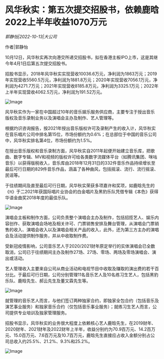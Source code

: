 # 风华秋实：第五次提交招股书，依赖鹿晗2022上半年收益1070万元

*郭静怡|2022-10-13|大公司*

作者|郭静怡

10月12日，风华秋实再次向港交所递交招股书，拟在香港主板IPO上市，这是其继今年4月1日后第五次提交招股书。

招股书显示，2018年风华秋实实现营收10036.6万元，净利润为1863万元；2019年实现营收5560.5万元，净利润为1881.8万元；2020年实现营收7056.1万元，净利润为4271.7万元；2021年实现营收8185.8万元，净利润为3325.1万元；2022年上半年实现营收4062.5万元，净利润为191.52万元。

![Image](https://p3-sign.toutiaoimg.com/tos-cn-i-qvj2lq49k0/0b88135cecfd4686856dcd40b60378cf~noop.image?_iz=58558&from=article.pc_detail&x-expires=1666254423&x-signature=NHVwA1A3GnpzEzD2YF7KSCepCa8%3D)

风华秋实作为一家在中国超过10年的音乐娱乐服务供应商，主要专注于授出音乐版权及音乐录制业务以及演唱会主办及制作、艺人管理等。

根据灼识咨询报告，按2021年授出音乐版权许可及录制产生的收入计，风华秋实在音乐唱片公司中排名第15位，市场份额约为0.6%；在总部位于中国的音乐公司中，风华秋实排名第4位，市场份额约为1.5%。

在授出音乐版权和音乐录制方面，风华秋实自2011年起便开始建立音乐库，把歌曲、数字专辑、MV和视频的版权许可给各类数字流媒体平台（如腾讯集团、咪咕音乐）以获得版税收入，音乐库由2018年12月31日的332件音乐作品持续增长至最后可行日期的829件音乐作品，涵盖了各种曲风，包括摇滚、流行、流行摇滚、民谣等。

于往绩期间及直至最后可行日期，风华秋实荣获多项嘉许和奖项，如鹿晗先生的《π》于二2021年获国际唱片业协会的白金唱片及黑豹乐队凭借专辑《本色》获得华语金曲奖2018年度的最佳乐队。

![Image](https://p3-sign.toutiaoimg.com/tos-cn-i-qvj2lq49k0/ed24a6a5b5a749149927f985eb971bc9~noop.image?_iz=58558&from=article.pc_detail&x-expires=1666254423&x-signature=cKP9sB49Wb7mVgVRnZRizcYDzDY%3D)

演唱会主板和制作方面，公司负责整个演唱会主办及制作，包括招揽艺人、娱乐内容创作、获取演唱会场地及相关许可、门票销售安排及舞台管理，从演唱会门票销售的收入、演唱会收入以及演唱会相关产品的收入，此外，还为第三方主办的演唱会及活动提供制作服务，并从中收取制作费。

受新冠疫情影响，公司音乐艺人于2020/2021财年原定举行的实体演唱会已全数取消，公司已于往绩期间主办及制作27场、27场、零场、两场及零场演唱会、演出或活动。

艺人管理收入主要来自公司从商业活动和电视节目中收取及赚取的演出费的若干百分比。于最后可行日期，公司分别管理11名音乐艺人及10名练习生艺人，包括黑豹乐队、鹿晗先生、郝云先生及董又霖先生等。

![Image](https://p3-sign.toutiaoimg.com/tos-cn-i-qvj2lq49k0/32657cdb26a746f7857a32bac5f8f4f5~noop.image?_iz=58558&from=article.pc_detail&x-expires=1666254423&x-signature=1XRX4t6VK3EpOL1%2FtME%2BrDnsjeI%3D)

就管理的音乐艺人而言，与他们签订两种独家合约，即独家全包合约（包括音乐及演艺事业服务）和独家音乐合约（仅包括音乐事业服务）；就练习生艺人而言，公司提供专业培训及独家管理服务。

招股书显示，风华秋实的业务很大程度上依赖核心艺人鹿晗先生，在2019财年、2020财年、2021财年及2022财年上半年，收益分别约为70.9百万元、14.2百万元、15.0百万元、7.6百万元及10.7百万元，鹿晗先生直接应占收入金额分别占公司总收入约25.5%、21.2%、9.3%和25.2%。

![Image](https://p3-sign.toutiaoimg.com/tos-cn-i-qvj2lq49k0/ccf7960c393848e0b8ca3f03548e2094~noop.image?_iz=58558&from=article.pc_detail&x-expires=1666254423&x-signature=66uFFjok%2BlQFt5rafXzLrVNWEPs%3D)

